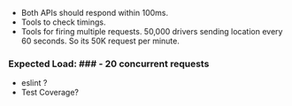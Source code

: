 * Both APIs should respond within 100ms.
 * Tools to check timings.
 * Tools for firing multiple requests.
 50,000 drivers sending location every 60 seconds.
 So its 50K request per minute.

### Expected Load: ### - 20 concurrent requests
* eslint ?
* Test Coverage?